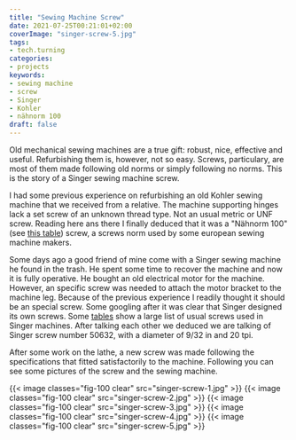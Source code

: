 ```yaml
---
title: "Sewing Machine Screw"
date: 2021-07-25T00:21:01+02:00
coverImage: "singer-screw-5.jpg"
tags:
- tech.turning
categories:
- projects
keywords:
- sewing machine
- screw
- Singer
- Kohler
- nähnorm 100
draft: false
---
```


Old mechanical sewing machines are a true gift: robust, nice,
effective and useful. Refurbishing them is, however, not so
easy. Screws, particulary, are most of them made following old norms
or simply following no norms. This is the story of a Singer sewing
machine screw.

<!--more-->

I had some previous experience on refurbishing an old Kohler sewing
machine that we received from a relative. The machine supporting
hinges lack a set screw of an unknown thread type. Not an usual metric
or UNF screw. Reading here ans there I finally deduced that it was a
"Nähnorm 100" (see [this
table](https://www.gewinde-normen.de/en/sewing-machine-thread.html
"Nähnorm 100 screws table")) screw, a screws norm used by some
european sewing machine makers.

Some days ago a good friend of mine come with a Singer sewing machine
he found in the trash. He spent some time to recover the machine and
now it is fully operative. He bought an old electrical motor for the
machine. However, an specific screw was needed to attach the motor
bracket to the machine leg. Because of the previous experience I
readily thought it should be an special screw. Some googling after it
was clear that Singer designed its own screws. Some
[tables](https://www.singersewinginfo.co.uk/screw_threads "Singer
screws table") show a large list of usual screws used in Singer
machines. After talking each other we deduced we are talking of Singer
screw number 50632, with a diameter of 9/32 in and 20 tpi.

After some work on the lathe, a new screw was made following the
specifications that fitted satisfactorily to the machine. Following
you can see some pictures of the screw and the sewing machine.

{{< image classes="fig-100 clear"  src="singer-screw-1.jpg" >}}
{{< image classes="fig-100 clear"  src="singer-screw-2.jpg" >}}
{{< image classes="fig-100 clear"  src="singer-screw-3.jpg" >}}
{{< image classes="fig-100 clear"  src="singer-screw-4.jpg" >}}
{{< image classes="fig-100 clear"  src="singer-screw-5.jpg" >}}
